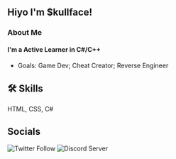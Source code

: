 
## Hiyo I'm $kullface! 


###  About Me
#### I'm a Active Learner in C#/C++

* Goals: Game Dev; Cheat Creator; Reverse Engineer


## 🛠 Skills
HTML, CSS, C#

## Socials

![Twitter Follow](https://img.shields.io/twitter/follow/skullface646?style=for-the-badge&logo=Twitter)
![Discord Server](https://img.shields.io/badge/My%20Discord-%20discord.gg%2Fwinners-blueviolet?style=for-the-badge&logo=DIscord)

